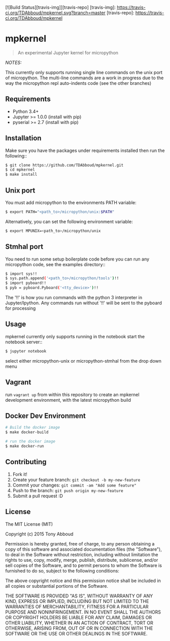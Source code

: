 [![Build Status][travis-img]][travis-repo]
[travis-img]:  https://travis-ci.org/TDAbboud/mpkernel.svg?branch=master
[travis-repo]: https://travis-ci.org/TDAbboud/mpkernel

# mpkernel

> An experimental Jupyter kernel for micropython

*NOTES:*

This currently only supports running single line commands on the unix port
of micropython. The multi-line commands are a work in progress due to the
way the micropython repl auto-indents code (see the other branches)

## Requirements

* Python 3.4+
* Jupyter  >= 1.0.0 (install with pip)
* pyserial >= 2.7   (install with pip)
 
## Installation

Make sure you have the packages under requirements installed then run the following::

```bash
$ git clone https://github.com/TDAbboud/mpkernel.git
$ cd mpkernel
$ make install
```

<!---
 Future pip installation
    The easiest way to install mpkernel is with pip::

    $ pip install mpkernel

    This will install kernels for the unix (`mpunix`) and stmhal(`mpstmhal`) port

    See its `Python Package Index entry`_ for more.
-->

## Unix port

You must add micropython to the environments PATH variable:
```bash
$ export PATH="<path_to>/micropython/unix:$PATH"
```

Alternatively, you can set the following environment variable:
```bash
$ export MPUNIX=<path_to>/micropython/unix
```

## Stmhal port

You need to run some setup boilerplate code before you can run any micropython
code, see the examples directory::
```bash
$ import sys!!
$ sys.path.append('<path_to>/micropython/tools')!!
$ import pyboard!!
$ pyb = pyboard.Pyboard('<tty_device>')!!
```

The '!!' is how you run commands with the python 3 interpreter in Jupyter/Ipython. Any commands run without '!!' will be sent to the pyboard for processing

## Usage

mpkernel currently only supports running in the notebook
start the notebook server::

```bash
$ jupyter notebook
```

select either micropython-unix or micropython-stmhal from the drop down menu  

<!---
.. or
    run either kernel from the console::
    $ jupyter console --kernel=mpunix
    $ jupyter console --kernel=mpstmhal
-->

## Vagrant

run `vagrant up` from within this repository to create an mpkernel development
environment, with the latest micropython build

## Docker Dev Environment

```bash
# Build the docker image
$ make docker-build

# run the docker image
$ make docker-run
```

## Contributing

1. Fork it!
2. Create your feature branch: `git checkout -b my-new-feature`
3. Commit your changes: `git commit -am "Add some feature"`
4. Push to the branch: `git push origin my-new-feature`
5. Submit a pull request :D

## License

The MIT License (MIT)

Copyright (c) 2015 Tony Abboud

Permission is hereby granted, free of charge, to any person obtaining a copy
of this software and associated documentation files (the "Software"), to deal
in the Software without restriction, including without limitation the rights
to use, copy, modify, merge, publish, distribute, sublicense, and/or sell
copies of the Software, and to permit persons to whom the Software is
furnished to do so, subject to the following conditions:

The above copyright notice and this permission notice shall be included in
all copies or substantial portions of the Software.

THE SOFTWARE IS PROVIDED "AS IS", WITHOUT WARRANTY OF ANY KIND, EXPRESS OR
IMPLIED, INCLUDING BUT NOT LIMITED TO THE WARRANTIES OF MERCHANTABILITY,
FITNESS FOR A PARTICULAR PURPOSE AND NONINFRINGEMENT. IN NO EVENT SHALL THE
AUTHORS OR COPYRIGHT HOLDERS BE LIABLE FOR ANY CLAIM, DAMAGES OR OTHER
LIABILITY, WHETHER IN AN ACTION OF CONTRACT, TORT OR OTHERWISE, ARISING FROM,
OUT OF OR IN CONNECTION WITH THE SOFTWARE OR THE USE OR OTHER DEALINGS IN
THE SOFTWARE.

<!---
.. _Python Package Index entry: http://pypi.python.org/pypi/mpkernel
-->
